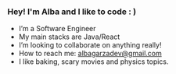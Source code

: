 ### Hey! I'm Alba and I like to code : )


- I’m a Software Engineer 
- My main stacks are Java/React 
- I’m looking to collaborate on anything really!
- How to reach me: albagarzadev@gmail.com
- I like baking, scary movies and physics topics.



